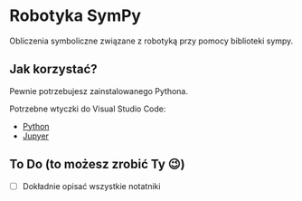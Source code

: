 # Robotyka SymPy
Obliczenia symboliczne związane z robotyką przy pomocy biblioteki sympy.

## Jak korzystać?

Pewnie potrzebujesz zainstalowanego Pythona.

Potrzebne wtyczki do Visual Studio Code:
- [Python](https://marketplace.visualstudio.com/items?itemName=ms-python.python)
- [Jupyer](https://marketplace.visualstudio.com/items?itemName=ms-toolsai.jupyter)

## To Do (to możesz zrobić Ty 😉)
- [ ] Dokładnie opisać wszystkie notatniki
